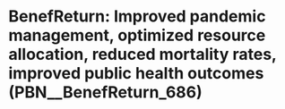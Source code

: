 # BenefReturn: __Improved pandemic management, optimized resource allocation, reduced mortality rates, improved public health outcomes__ (PBN__BenefReturn_686)

